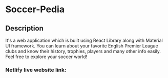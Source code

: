 # Soccer-Pedia

## Description

It's a web application which is built using React Library along with Material UI framework.
You can learn about your favorite English Premier League clubs and know their history, trophies, players and many other info easily. Feel free to explore your soccer world!

### Netlify live website link: